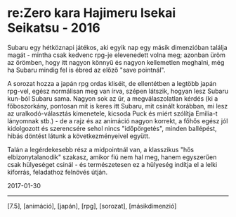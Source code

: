 # re:Zero kara Hajimeru Isekai Seikatsu - 2016

Subaru egy hétköznapi játékos, aki egyik nap egy másik dimenzióban találja magát - mintha csak kedvenc rpg-je elevenedett volna meg; azonban üröm az örömben, hogy itt nagyon könnyű és nagyon kellemetlen meghalni, még ha Subaru mindig fel is ébred az előző "save pointnál".

A sorozat hozza a japán rpg ordas kliséit, de ellentétben a legtöbb japán rpg-vel, egész normálisan meg van írva, szépen látszik, hogyan lesz Subaru kun-ból Subaru sama. Nagyon sok az űr, a megválaszolatlan kérdés (ki a főboszorkány, pontosan mit is keres itt Subaru, mit csinált korábban, mi lesz az uralkodó-választás kimenetele, kicsoda Puck és miért szólítja Emilia-t lányomnak stb.) - de a rajz és az animáció nagyon korrekt, a főhős egész jól kidolgozott és szerencsére sehol nincs "időpörgetés", minden ballépést, hibás döntést látunk a következményeivel együtt.

Talán a legérdekesebb rész a midpointnál van, a klasszikus "hős elbizonytalanodik" szakasz, amikor fiú nem hal meg, hanem egyszerűen csak hülyeséget csinál - és természetesen ez a hülyeség indítja el a lelki kiforrás, feladathoz felnövés útján.

2017-01-30

----

[7.5], [animáció], [japán], [rpg], [sorozat], [másikdimenzió]

